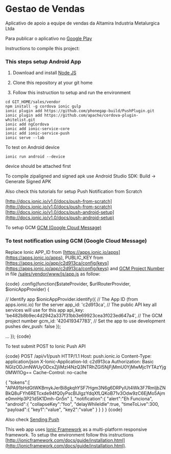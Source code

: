 Gestao de Vendas
================

Aplicativo de apoio a equipe de vendas da Altamira Industria Metalurgica Ltda

Para publicar o aplicativo no [Google Play](https://play.google.com/apps/publish/?dev_acc=12148023397663272067#AppListPlace) 

Instructions to compile this project:

### This steps setup Android App

1. Download and install [Node JS](http://nodejs.org/)

2. Clone this repository at your git home

3. Follow this instruction to setup and run the environment

```shell
cd GIT_HOME/sales/vendor
npm install -g cordova ionic gulp
ionic plugin add https://github.com/phonegap-build/PushPlugin.git
ionic plugin add https://github.com/apache/cordova-plugin-whitelist.git
ionic add ngCordova
ionic add ionic-service-core
ionic add ionic-service-push
ionic serve --lab
```

To test on Android device

```shell
ionic run android --device
```
device should be attached first

To compile zipaligned and signed apk use Android Studio SDK: Build ->  Generate Signed APK

Also check this tutorials for setup Push Notification from Scratch

[http://docs.ionic.io/v1.0/docs/push-from-scratch](http://docs.ionic.io/v1.0/docs/push-from-scratch)
[http://docs.ionic.io/v1.0/docs/push-android-setup](http://docs.ionic.io/v1.0/docs/push-android-setup)

To setup GCM [GCM (Google Cloud Message)](https://developers.google.com/mobile/add)

### To test notification using GCM (Google Cloud Message)

Replace Ionic APP_ID from [https://apps.ionic.io/apps](https://apps.ionic.io/apps), PUBLIC_KEY from [https://apps.ionic.io/app/c2d913ca/config/keys](https://apps.ionic.io/app/c2d913ca/config/keys) and [GCM Project Number](https://console.developers.google.com/project/gestao-de-vendas) in file [/sales/vendor/www/js/app.js](/sales/vendor/www/js/app.js) as follow:

{code}
.config(function($stateProvider, $urlRouterProvider, $ionicAppProvider) {

  // Identify app
  $ionicAppProvider.identify({
    // The App ID (from apps.ionic.io) for the server
    app_id: 'c2d913ca',
    // The public API key all services will use for this app
    api_key: 'be482b8b9ec4d2942a337f31bb3e69923cea3f023ed647a4',
    // The GCM project number
    gcm_id: '420419347783',
    // Set the app to use development pushes
    dev_push: false
  });
  
  ...
});
{code}

To test submit POST to Ionic Push API

{code}
POST /api/v1/push HTTP/1.1
Host: push.ionic.io
Content-Type: application/json
X-Ionic-Application-Id: c2d913ca
Authorization: Basic NGIzODJmNWUyODcxZjliMzI4NzQ3NTRhZGI5NjFjMmU0YjMwMjc1YTAzYjg0MWI1Og==
Cache-Control: no-cache

{
  "tokens":[
    "APA91bHdGtWKBmykJerBi8gkqhYSF7Hgm3N6g6DRPylUt4Wk3F7RmljbZNBkQ8uFYh6RETcxde94fQ0yPscBlJlgzYdqXfLQKoB71v3Odw9zC6EjMo5Ajme0mnHp3P21d5K1Dmh-Gn5n"
  ],
  "notification":{
    "alert":"Eh Funciona",
    "android":{
      "collapseKey":"foo",
      "delayWhileIdle":true,
      "timeToLive":300,
      "payload":{
        "key1":"value",
        "key2":"value"
      }
    }
  }
}
{code}

Also check [Sending Push](http://docs.ionic.io/v1.0/docs/push-sending-push)

This web app uses [Ionic Framework](http://ionicframework.com) as a multi-platform responsive framework. To setup the environment follow this instructions [http://ionicframework.com/docs/guide/installation.html](http://ionicframework.com/docs/guide/installation.html).
